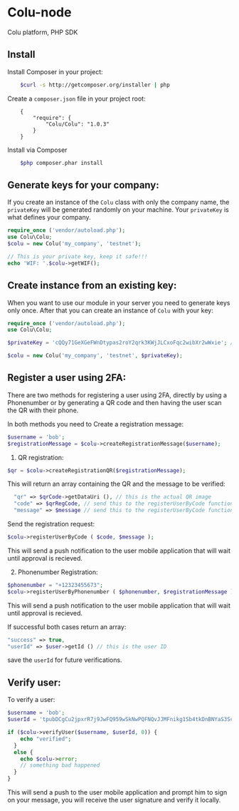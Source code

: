 # Colu-node
Colu platform, PHP SDK

## Install

Install Composer in your project:
```bash
    $curl -s http://getcomposer.org/installer | php
```
Create a `composer.json` file in your project root:
```code
    {
        "require": {
            "Colu/Colu": "1.0.3"
        }
    }
```
Install via Composer
```bash
    $php composer.phar install
```

## Generate keys for your company:
If you create an instance of the ```Colu``` class with only the company name, the ```privateKey``` will be generated randomly on your machine.
Your ```privateKey``` is what defines your company.

```php
require_once ('vendor/autoload.php');
use Colu\Colu;
$colu = new Colu('my_company', 'testnet');

// This is your private key, keep it safe!!!
echo 'WIF: '.$colu->getWIF();
```

## Create instance from an existing key:
When you want to use our module in your server you need to generate keys only once. After that you can create an instance of ```Colu``` with your key:

```php
require_once ('vendor/autoload.php');
use Colu\Colu;

$privateKey = 'cQQy71GeXGeFWnDtypas2roY2qrk3KWjJLCxoFqc2wibXr2wWxie'; // this is the WIF version of a private key

$colu = new Colu('my_company', 'testnet', $privateKey);
```

## Register a user using 2FA:
There are two methods for registering a user using 2FA, directly by using a Phonenumber or by generating a QR code and then having the user scan the QR with their phone.

In both methods you need to Create a registration message:

  ```php
  $username = 'bob';
  $registrationMessage = $colu->createRegistrationMessage($username);
  ```  
  
1. QR registration:
  ```php
  $qr = $colu->createRegistrationQR($registrationMessage);
  ```  
  This will return an array containing the QR and the message to be verified:
  ```php
	"qr" => $qrCode->getDataUri (), // this is the actual QR image
	"code" => $qrRegCode, // send this to the registerUserByCode function
	"message" => $message // send this to the registerUserByCode function 
  ```
  Send the registration request:
  ```php
  $colu->registerUserByCode ( $code, $message );
  ```
  This will send a push notification to the user mobile application that will wait until approval is recieved.

2. Phonenumber Registration:
  ```php
  $phonenumber = "+12323455673";
  $colu->registerUserByPhonenumber ( $phonenumber, $registrationMessage );
  ```
  This will send a push notification to the user mobile application that will wait until approval is recieved.
  
If successful both cases return an array:
```php
"success" => true,
"userId" => $user->getId () // this is the user ID
```
save the ```userId``` for future verifications.

## Verify user:
To verify a user:
```php
$username = 'bob';
$userId = 'tpubDCgCu2jpxrR7j9JwFQ959wSkNwPQFNQvJJMFnikg1Sb4tkDnBNYaS3Sc1BxKL71hk3jPkQStEY1VE9mTaQjF8kDfEhzxjWid7eVK5F7nWi5';

if ($colu->verifyUser($username, $userId, 0)) {
    echo "verified";
  }
  else {
    echo $colu->error;
    // something bad happened
  }
}
```
This will send a push to the user mobile application and prompt him to sign on your message, you will receive the user signature and verify it locally.
